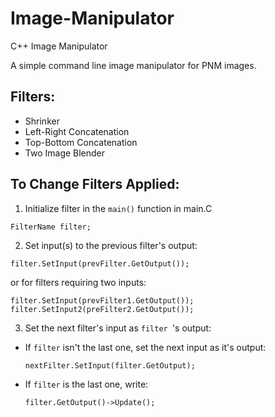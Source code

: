 # Image-Manipulator
C++ Image Manipulator

A simple command line image manipulator for PNM images.

## Filters:
+ Shrinker
+ Left-Right Concatenation
+ Top-Bottom Concatenation
+ Two Image Blender

## To Change Filters Applied:
1. Initialize filter in the `main()` function in main.C

  ```
  FilterName filter;
  ```
2. Set input(s) to the previous filter's output:

  ```
  filter.SetInput(prevFilter.GetOutput());
  ```
  
  or for filters requiring two inputs:
  
  ```
  filter.SetInput(prevFilter1.GetOutput());
  filter.SetInput2(preFilter2.GetOutput());
  ```
3. Set the next filter's input as `filter `'s output:
  * If `filter` isn't the last one, set the next input as it's output:
    ```
    nextFilter.SetInput(filter.GetOutput);
    ```
  * If `filter` is the last one, write:
    ```
    filter.GetOutput()->Update();
    ``` 
